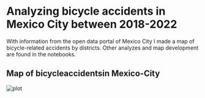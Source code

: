 # Analyzing bicycle accidents in Mexico City between 2018-2022
 With information from the open data portal of Mexico City I made a map of bicycle-related accidents by districts. Other analyzes and map development are found in the notebooks.

## Map of bicycleaccidentsin Mexico-City

![plot](https://github.com/Santiago-Rosas/Map-of-bicycle-accidents-in-Mexico-City/blob/main/map.png)
